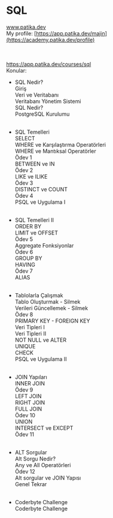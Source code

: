 # SQL <br>
www.patika.dev <br>
My profile: [https://app.patika.dev/majin](https://academy.patika.dev/profile) <br> <br> <br>

https://app.patika.dev/courses/sql <br>
Konular: <br>

- SQL Nedir? <br>
      Giriş <br>
      Veri ve Veritabanı <br>
      Veritabanı Yönetim Sistemi <br>
      SQL Nedir? <br>
      PostgreSQL Kurulumu <br><br>

- SQL Temelleri <br>
      SELECT <br>
      WHERE ve Karşılaştırma Operatörleri <br>
      WHERE ve Mantıksal Operatörler <br>
      Ödev 1 <br> 
      BETWEEN ve IN <br>
      Ödev 2 <br>
      LIKE ve ILIKE <br>
      Ödev 3 <br>
      DISTINCT ve COUNT <br>
      Ödev 4 <br>
      PSQL ve Uygulama I <br> <br>
  
- SQL Temelleri II <br>
      ORDER BY <br>
      LIMIT ve OFFSET <br>
      Ödev 5 <br>
      Aggregate Fonksiyonlar <br>
      Ödev 6 <br>
      GROUP BY <br>
      HAVING <br>
      Ödev 7 <br>
      ALIAS <br> <br>
    
- Tablolarla Çalışmak <br>
      Tablo Oluşturmak - Silmek <br>
      Verileri Güncellemek - Silmek <br>
      Ödev 8 <br>
      PRIMARY KEY - FOREIGN KEY <br>
      Veri Tipleri I <br>
      Veri Tipleri II <br>
      NOT NULL ve ALTER <br>
      UNIQUE <br>
      CHECK <br>
      PSQL ve Uygulama II <br> <br>
      
- JOIN Yapıları <br>
      INNER JOIN <br>
      Ödev 9 <br>
      LEFT JOIN <br> 
      RIGHT JOIN <br>
      FULL JOIN <br>
      Ödev 10 <br>
      UNION <br>
      INTERSECT ve EXCEPT <br>
      Ödev 11 <br> <br>
      
- ALT Sorgular <br>
      Alt Sorgu Nedir? <br>
      Any ve All Operatörleri <br>
      Ödev 12 <br>
      Alt sorgular ve JOIN Yapısı <br>
      Genel Tekrar <br><br>
      
- Coderbyte Challenge <br>
      Coderbyte Challenge
      
